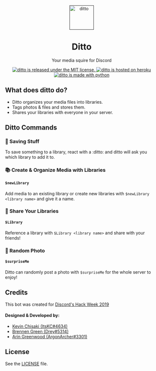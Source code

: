 <p align="center">
  <a href="">
    <img alt="ditto" src="ditto-bot-monogram.svg" width="80px" />
  </a>
</p>

<h1 align="center">
    Ditto
</h1>

<p align="center">Your media squire for Discord</p>

<p align="center">
  <a href="https://github.com/ditto-dev-team/ditto/blob/master/LICENSE">
    <img src="https://img.shields.io/badge/license-MIT-%23C77AE6.svg" alt="ditto is released under the MIT license." />
  </a>
  <a href="https://www.heroku.com/">
    <img src="https://img.shields.io/badge/host-Heroku-%23C77AE6.svg" alt="ditto is hosted on heroku" />
  </a>
  <a href="">
    <img src="https://img.shields.io/badge/discord.py-1.1.1-%23C77AE6.svg" alt="ditto is made with python" />
  </a>
</p>

## What does ditto do?

* Ditto organizes your media files into libraries.
* Tags photos & files and stores them.
* Shares your libraries with everyone in your server.

## Ditto Commands

### :pushpin: Saving Stuff

To save something to a library, react with a :ditto: and ditto will ask you which library to add it to.

### :books: Create & Organize Media with Libraries

#### `$newLibrary`

Add media to an existing library or create new libraries with `$newLibrary <library name>` and give it a name.

### :eyes: Share Your Libraries

#### `$Library`

Reference a library with `$Library <library name>` and share with your friends!

### :game_die: Random Photo

#### `$surpriseMe`

Ditto can randomly post a photo with `$surpriseMe` for the whole server to enjoy!

## Credits

This bot was created for [Discord's Hack Week 2019](https://blog.discordapp.com/discord-community-hack-week-build-and-create-alongside-us-6b2a7b7bba33)

#### Designed & Developed by:

* [Kevin Chisaki (ItsKC#4634)](https://github.com/kevinchisaki) 
* [Brennen Green (Drey#5314)](https://github.com/brennengreen)
* [Arin Greenwood (ArgonArcher#3301)](https://github.com/argwood)

## License

See the [LICENSE](https://github.com/ditto-dev-team/ditto/blob/master/LICENSE) file.